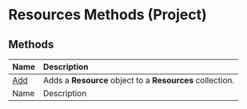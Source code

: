 
# Resources Methods (Project)

## Methods



|**Name**|**Description**|
|:-----|:-----|
| [Add](4fb69f50-4ba6-89a4-f586-3df268ae7fd5.md)|Adds a  **Resource** object to a **Resources** collection.|
|Name|Description|
